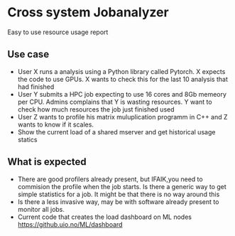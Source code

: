 # Cross system Jobanalyzer
Easy to use resource usage report 

## Use case
* User X runs a analysis using a Python library called Pytorch. X expects the code to use GPUs. X wants to check this for the last 10 analysis that had finished 
* User Y submits a HPC job expecting to use 16 cores and 8Gb memeory per CPU. Admins complains that Y is wasting resources. Y want to check how much resources the job just finished used 
* User Z wants to profile his matrix muluplication programm in C++ and Z wants to know if it scales.
* Show the current load of a shared mserver and get historical usage statics

## What is expected 
* There are good profilers already present, but IFAIK,you need to commision the profile when the job starts. Is there a generic way to get simple statistics for a job. It might be that there is no way around this
* Is there a less invasive way, may be with software already present to monitor all jobs.
* Current code that creates the load dashboard on ML nodes  https://github.uio.no/ML/dashboard 


